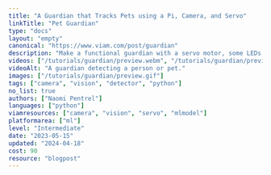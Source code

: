 ```yaml
---
title: "A Guardian that Tracks Pets using a Pi, Camera, and Servo"
linkTitle: "Pet Guardian"
type: "docs"
layout: "empty"
canonical: "https://www.viam.com/post/guardian"
description: "Make a functional guardian with a servo motor, some LEDs, a camera, and the ML Model and vision service to detect people and pets."
videos: ["/tutorials/guardian/preview.webm", "/tutorials/guardian/preview.mp4"]
videoAlt: "A guardian detecting a person or pet."
images: ["/tutorials/guardian/preview.gif"]
tags: ["camera", "vision", "detector", "python"]
no_list: true
authors: ["Naomi Pentrel"]
languages: ["python"]
viamresources: ["camera", "vision", "servo", "mlmodel"]
platformarea: ["ml"]
level: "Intermediate"
date: "2023-05-15"
updated: "2024-04-18"
cost: 90
resource: "blogpost"
---
```

